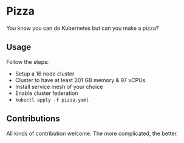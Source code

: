 # Pizza

You know you can do Kubernetes but can you make a pizza?

## Usage

Follow the steps:

- Setup a 16 node cluster
- Cluster to have at least 201 GB memory & 97 vCPUs 
- Install service mesh of your choice
- Enable cluster federation
- `kubectl apply -f pizza.yaml`

## Contributions

All kinds of contribution welcome. The more complicated, the better.
